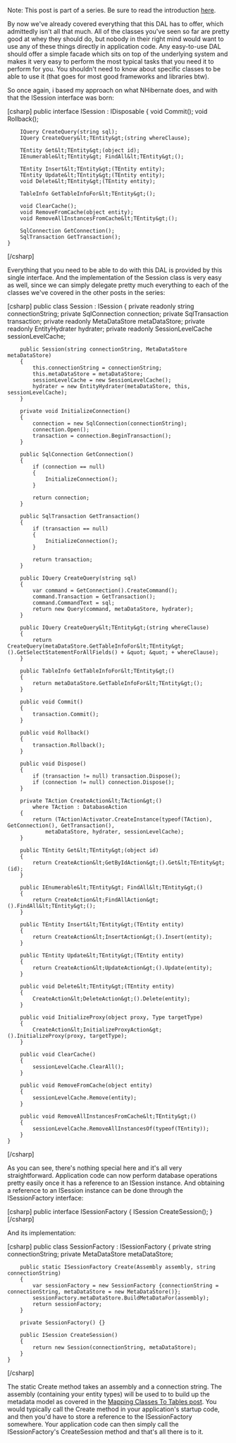 Note: This post is part of a series.  Be sure to read the introduction <a href="http://davybrion.com/blog/2009/08/build-your-own-data-access-layer-series/">here</a>.

By now we've already covered everything that this DAL has to offer, which admittedly isn't all that much.  All of the classes you've seen so far are pretty good at whey they should do, but nobody in their right mind would want to use any of these things directly in application code.  Any easy-to-use DAL should offer a simple facade which sits on top of the underlying system and makes it very easy to perform the most typical tasks that you need it to perform for you.  You shouldn't need to know about specific classes to be able to use it (that goes for most good frameworks and libraries btw).

So once again, i based my approach on what NHibernate does, and with that the ISession interface was born:

<div>
[csharp]
    public interface ISession : IDisposable
    {
        void Commit();
        void Rollback();
 
        IQuery CreateQuery(string sql);
        IQuery CreateQuery&lt;TEntity&gt;(string whereClause);
 
        TEntity Get&lt;TEntity&gt;(object id);
        IEnumerable&lt;TEntity&gt; FindAll&lt;TEntity&gt;();
 
        TEntity Insert&lt;TEntity&gt;(TEntity entity);
        TEntity Update&lt;TEntity&gt;(TEntity entity);
        void Delete&lt;TEntity&gt;(TEntity entity);
 
        TableInfo GetTableInfoFor&lt;TEntity&gt;();
 
        void ClearCache();
        void RemoveFromCache(object entity);
        void RemoveAllInstancesFromCache&lt;TEntity&gt;();
 
        SqlConnection GetConnection();
        SqlTransaction GetTransaction();
    }
[/csharp]
</div>

Everything that you need to be able to do with this DAL is provided by this single interface.  And the implementation of the Session class is very easy as well, since we can simply delegate pretty much everything to each of the classes we've covered in the other posts in the series:

<div>
[csharp]
    public class Session : ISession
    {
        private readonly string connectionString;
        private SqlConnection connection;
        private SqlTransaction transaction;
        private readonly MetaDataStore metaDataStore;
        private readonly EntityHydrater hydrater;
        private readonly SessionLevelCache sessionLevelCache;
 
        public Session(string connectionString, MetaDataStore metaDataStore)
        {
            this.connectionString = connectionString;
            this.metaDataStore = metaDataStore;
            sessionLevelCache = new SessionLevelCache();
            hydrater = new EntityHydrater(metaDataStore, this, sessionLevelCache);
        }
 
        private void InitializeConnection()
        {
            connection = new SqlConnection(connectionString);
            connection.Open();
            transaction = connection.BeginTransaction();
        }
 
        public SqlConnection GetConnection()
        {
            if (connection == null)
            {
                InitializeConnection();
            }
 
            return connection;
        }
 
        public SqlTransaction GetTransaction()
        {
            if (transaction == null)
            {
                InitializeConnection();
            }
 
            return transaction;
        }
 
        public IQuery CreateQuery(string sql)
        {
            var command = GetConnection().CreateCommand();
            command.Transaction = GetTransaction();
            command.CommandText = sql;
            return new Query(command, metaDataStore, hydrater);
        }
 
        public IQuery CreateQuery&lt;TEntity&gt;(string whereClause)
        {
            return CreateQuery(metaDataStore.GetTableInfoFor&lt;TEntity&gt;().GetSelectStatementForAllFields() + &quot; &quot; + whereClause);
        }
 
        public TableInfo GetTableInfoFor&lt;TEntity&gt;()
        {
            return metaDataStore.GetTableInfoFor&lt;TEntity&gt;();
        }
 
        public void Commit()
        {
            transaction.Commit();
        }
 
        public void Rollback()
        {
            transaction.Rollback();
        }
 
        public void Dispose()
        {
            if (transaction != null) transaction.Dispose();
            if (connection != null) connection.Dispose();
        }
 
        private TAction CreateAction&lt;TAction&gt;()
            where TAction : DatabaseAction
        {
            return (TAction)Activator.CreateInstance(typeof(TAction), GetConnection(), GetTransaction(),
                metaDataStore, hydrater, sessionLevelCache);
        }
 
        public TEntity Get&lt;TEntity&gt;(object id)
        {
            return CreateAction&lt;GetByIdAction&gt;().Get&lt;TEntity&gt;(id);
        }
 
        public IEnumerable&lt;TEntity&gt; FindAll&lt;TEntity&gt;()
        {
            return CreateAction&lt;FindAllAction&gt;().FindAll&lt;TEntity&gt;();
        }
 
        public TEntity Insert&lt;TEntity&gt;(TEntity entity)
        {
            return CreateAction&lt;InsertAction&gt;().Insert(entity);
        }
 
        public TEntity Update&lt;TEntity&gt;(TEntity entity)
        {
            return CreateAction&lt;UpdateAction&gt;().Update(entity);
        }
 
        public void Delete&lt;TEntity&gt;(TEntity entity)
        {
            CreateAction&lt;DeleteAction&gt;().Delete(entity);
        }
 
        public void InitializeProxy(object proxy, Type targetType)
        {
            CreateAction&lt;InitializeProxyAction&gt;().InitializeProxy(proxy, targetType);
        }
 
        public void ClearCache()
        {
            sessionLevelCache.ClearAll();
        }
 
        public void RemoveFromCache(object entity)
        {
            sessionLevelCache.Remove(entity);
        }
 
        public void RemoveAllInstancesFromCache&lt;TEntity&gt;()
        {
            sessionLevelCache.RemoveAllInstancesOf(typeof(TEntity));
        }
    }
[/csharp]
</div>

As you can see, there's nothing special here and it's all very straightforward.  Application code can now perform database operations pretty easily once it has a reference to an ISession instance.  And obtaining a reference to an ISession instance can be done through the ISessionFactory interface:

<div>
[csharp]
    public interface ISessionFactory
    {
        ISession CreateSession();
    }
[/csharp]
</div>

And its implementation:

<div>
[csharp]
    public class SessionFactory : ISessionFactory
    {
        private string connectionString;
        private MetaDataStore metaDataStore;
 
        public static ISessionFactory Create(Assembly assembly, string connectionString)
        {
            var sessionFactory = new SessionFactory {connectionString = connectionString, metaDataStore = new MetaDataStore()};
            sessionFactory.metaDataStore.BuildMetaDataFor(assembly);
            return sessionFactory;
        }
 
        private SessionFactory() {}
 
        public ISession CreateSession()
        {
            return new Session(connectionString, metaDataStore);
        }
    }
[/csharp]
</div>

The static Create method takes an assembly and a connection string.  The assembly (containing your entity types) will be used to to build up the metadata model as covered in the <a href="http://davybrion.com/blog/2009/08/build-your-own-data-access-layer-mapping-classes-to-tables/">Mapping Classes To Tables post</a>.  You would typically call the Create method in your application's startup code, and then you'd have to store a reference to the ISessionFactory somewhere.  Your application code can then simply call the ISessionFactory's CreateSession method and that's all there is to it.